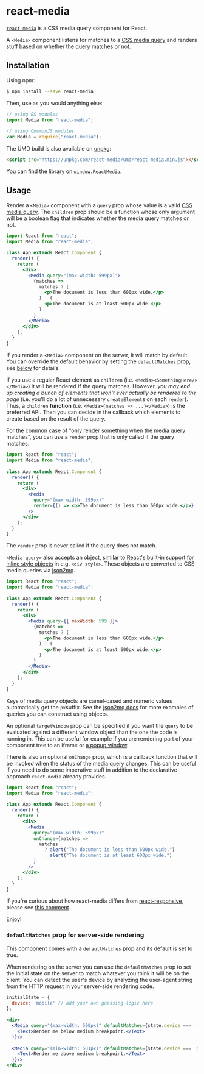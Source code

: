 # react-media

[`react-media`](https://www.npmjs.com/package/react-media) is a CSS media query component for React.

A `<Media>` component listens for matches to a [CSS media query](https://developer.mozilla.org/en-US/docs/Web/CSS/Media_Queries) and renders stuff based on whether the query matches or not.

## Installation

Using npm:

```bash
$ npm install --save react-media
```

Then, use as you would anything else:

```js
// using ES modules
import Media from "react-media";
 
// using CommonJS modules
var Media = require("react-media");
```

The UMD build is also available on [unpkg](https://unpkg.com/):

```html
<script src="https://unpkg.com/react-media/umd/react-media.min.js"></script>
```

You can find the library on `window.ReactMedia`.

## Usage

Render a `<Media>` component with a `query` prop whose value is a valid [CSS media query](https://developer.mozilla.org/en-US/docs/Web/CSS/Media_Queries). The `children` prop should be a function whose only argument will be a boolean flag that indicates whether the media query matches or not.

```jsx
import React from "react";
import Media from "react-media";
 
class App extends React.Component {
  render() {
    return (
      <div>
        <Media query="(max-width: 599px)">
          {matches =>
            matches ? (
              <p>The document is less than 600px wide.</p>
            ) : (
              <p>The document is at least 600px wide.</p>
            )
          }
        </Media>
      </div>
    );
  }
}
```

If you render a `<Media>` component on the server, it will match by default. You can override the default behavior by setting the `defaultMatches` prop, see [below](https://www.npmjs.com/package/react-media#defaultmatches-prop-for-server-side-rendering) for details.

If you use a regular React element as `children` (i.e. `<Media><SomethingHere/></Media>`) it will be rendered if the query matches. However, *you may end up creating a bunch of elements that won't ever actually be rendered to the page* (i.e. you'll do a lot of unnecessary `createElement`s on each `render`). Thus, a `children` **function** (i.e. `<Media>{matches => ...}</Media>`) is the preferred API. Then you can decide in the callback which elements to create based on the result of the query.

For the common case of "only render something when the media query matches", you can use a `render` prop that is only called if the query matches.

```jsx
import React from "react";
import Media from "react-media";
 
class App extends React.Component {
  render() {
    return (
      <div>
        <Media
          query="(max-width: 599px)"
          render={() => <p>The document is less than 600px wide.</p>}
        />
      </div>
    );
  }
}
```

The `render` prop is never called if the query does not match.

`<Media query>` also accepts an object, similar to [React's built-in support for inline style objects](https://facebook.github.io/react/tips/inline-styles.html) in e.g. `<div style>`. These objects are converted to CSS media queries via [json2mq](https://github.com/akiran/json2mq/blob/master/README.md#usage).

```jsx
import React from "react";
import Media from "react-media";
 
class App extends React.Component {
  render() {
    return (
      <div>
        <Media query={{ maxWidth: 599 }}>
          {matches =>
            matches ? (
              <p>The document is less than 600px wide.</p>
            ) : (
              <p>The document is at least 600px wide.</p>
            )
          }
        </Media>
      </div>
    );
  }
}
```

Keys of media query objects are camel-cased and numeric values automatically get the `px`suffix. See the [json2mq docs](https://github.com/akiran/json2mq/blob/master/README.md#usage) for more examples of queries you can construct using objects.

An optional `targetWindow` prop can be specified if you want the `query` to be evaluated against a different window object than the one the code is running in. This can be useful for example if you are rendering part of your component tree to an iframe or [a popup window](https://hackernoon.com/using-a-react-16-portal-to-do-something-cool-2a2d627b0202).

There is also an optional `onChange` prop, which is a callback function that will be invoked when the status of the media query changes. This can be useful if you need to do some imperative stuff in addition to the declarative approach `react-media` already provides.

```jsx
import React from "react";
import Media from "react-media";
 
class App extends React.Component {
  render() {
    return (
      <div>
        <Media
          query="(max-width: 599px)"
          onChange={matches =>
            matches
              ? alert("The document is less than 600px wide.")
              : alert("The document is at least 600px wide.")
          }
        />
      </div>
    );
  }
}
```

If you're curious about how react-media differs from [react-responsive](https://github.com/contra/react-responsive), please see [this comment](https://github.com/ReactTraining/react-media/issues/70#issuecomment-347774260).

Enjoy!

### `defaultMatches` prop for server-side rendering

This component comes with a `defaultMatches` prop and its default is set to true.

When rendering on the server you can use the `defaultMatches` prop to set the initial state on the server to match whatever you think it will be on the client. You can detect the user's device by analyzing the user-agent string from the HTTP request in your server-side rendering code.

```jsx
initialState = {
  device: 'mobile' // add your own guessing logic here
};
 
<div>
  <Media query="(max-width: 500px)" defaultMatches={state.device === 'mobile'} render={() => (
    <Text>Render me below medium breakpoint.</Text>
  )}/>
 
  <Media query="(min-width: 501px)" defaultMatches={state.device === 'desktop'} render={() => (
    <Text>Render me above medium breakpoint.</Text>
  )}/>
</div>
```

